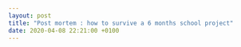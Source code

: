 ```yaml
---
layout: post
title: "Post mortem : how to survive a 6 months school project"
date: 2020-04-08 22:21:00 +0100
---
```

